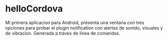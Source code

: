 helloCordova
============

Mi primera aplicacion para Android, presenta una ventana con tres opciones para probar el plugin notification con alertas de sonido, visuales y de vibracion. Generada a traves de linea de comandos.
